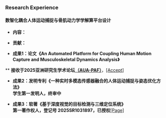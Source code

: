 ### Research Experience

#### 数智化耦合人体运动捕捉与骨肌动力学学解算平台设计

- **内容：**

- **贡献：**

- **成果1：论文《An Automated Platform for Coupling Human Motion Capture and Musculoskeletal Dynamics Analysis》**

**      **接收于2025亚洲研究生学术论坛**[**（AUA-PAF）**](https://cghr.snu.ac.kr/en/content/)，[[Accept]](/documents/research/AUA_PAF_Acceptance.pdf)

- **成果2：发明专利《一种实时多模态传感器融合的人体运动捕捉与姿态优化方法》**<br>
        **学生第一发明人，终审中**

- **成果3：软著《基于深度视觉的目标检测与三维定位系统》**<br>
        **第一著作权人，登记号 2025SR1031897，已授权**[[Page]](/documents/research/授权证书.pdf)